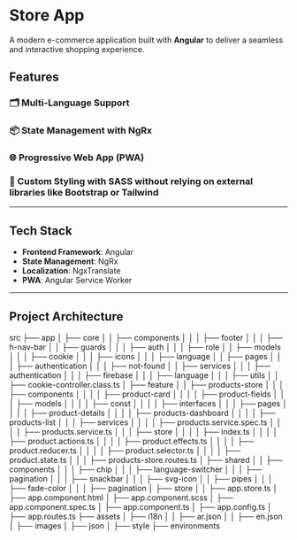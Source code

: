 
# Store App

A modern e-commerce application built with **Angular** to deliver a seamless and interactive shopping experience.

## Features

### 🗂 Multi-Language Support  

### 📦 State Management with NgRx  

### 🌐 Progressive Web App (PWA)  

### 🎨 Custom Styling with SASS without relying on external libraries like Bootstrap or Tailwind
---

## Tech Stack

- **Frontend Framework**: Angular  
- **State Management**: NgRx  
- **Localization**: NgxTranslate
- **PWA**: Angular Service Worker

---
## Project Architecture
src
├── app
│   ├── core
│   │   ├── components
│   │   │   ├── footer
│   │   │   ├── h-nav-bar
│   │   ├── guards
│   │   │   ├── auth
│   │   │   ├── role
│   │   ├── models
│   │   │   ├── cookie
│   │   │   ├── icons
│   │   │   ├── language
│   │   ├── pages
│   │   │   ├── authentication
│   │   │   ├── not-found
│   │   ├── services
│   │   │   ├── authentication
│   │   │   ├── firebase
│   │   │   ├── language
│   │   │   ├── utils
│   │   ├── cookie-controller.class.ts
│   ├── feature
│   │   ├── products-store
│   │   │   ├── components
│   │   │   │   ├── product-card
│   │   │   │   ├── product-fields
│   │   │   ├── models
│   │   │   │   ├── const
│   │   │   │   ├── interfaces
│   │   │   ├── pages
│   │   │   │   ├── product-details
│   │   │   │   ├── products-dashboard
│   │   │   │   ├── products-list
│   │   │   ├── services
│   │   │   │   ├── products.service.spec.ts
│   │   │   │   ├── products.service.ts
│   │   │   ├── store
│   │   │   │   ├── index.ts
│   │   │   │   ├── product.actions.ts
│   │   │   │   ├── product.effects.ts
│   │   │   │   ├── product.reducer.ts
│   │   │   │   ├── product.selector.ts
│   │   │   │   ├── product.state.ts
│   │   │   ├── products-store.routes.ts
│   ├── shared
│   │   ├── components
│   │   │   ├── chip
│   │   │   ├── language-switcher
│   │   │   ├── pagination
│   │   │   ├── snackbar
│   │   │   ├── svg-icon
│   │   ├── pipes
│   │   │   ├── fade-color
│   │   │   ├── pagination
│   ├── store
│   │   ├── app.store.ts
│   ├── app.component.html
│   ├── app.component.scss
│   ├── app.component.spec.ts
│   ├── app.component.ts
│   ├── app.config.ts
│   ├── app.routes.ts
├── assets
│   ├── i18n
│   │   ├── ar.json
│   │   ├── en.json
│   ├── images
│   ├── json
│   ├── style
├── environments


